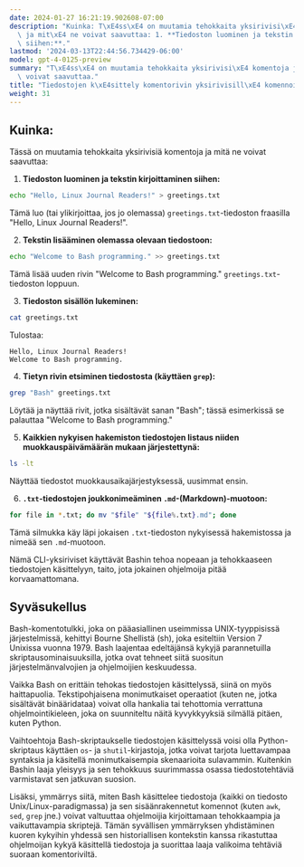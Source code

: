 ```yaml
---
date: 2024-01-27 16:21:19.902608-07:00
description: "Kuinka: T\xE4ss\xE4 on muutamia tehokkaita yksirivisi\xE4 komentoja\
  \ ja mit\xE4 ne voivat saavuttaa: 1. **Tiedoston luominen ja tekstin kirjoittaminen\
  \ siihen:**."
lastmod: '2024-03-13T22:44:56.734429-06:00'
model: gpt-4-0125-preview
summary: "T\xE4ss\xE4 on muutamia tehokkaita yksirivisi\xE4 komentoja ja mit\xE4 ne\
  \ voivat saavuttaa."
title: "Tiedostojen k\xE4sittely komentorivin yksirivisill\xE4 komennoilla"
weight: 31
---
```


## Kuinka:
Tässä on muutamia tehokkaita yksirivisiä komentoja ja mitä ne voivat saavuttaa:

1. **Tiedoston luominen ja tekstin kirjoittaminen siihen:**
```Bash
echo "Hello, Linux Journal Readers!" > greetings.txt
```
Tämä luo (tai ylikirjoittaa, jos jo olemassa) `greetings.txt`-tiedoston fraasilla "Hello, Linux Journal Readers!".

2. **Tekstin lisääminen olemassa olevaan tiedostoon:**
```Bash
echo "Welcome to Bash programming." >> greetings.txt
```
Tämä lisää uuden rivin "Welcome to Bash programming." `greetings.txt`-tiedoston loppuun.

3. **Tiedoston sisällön lukeminen:**
```Bash
cat greetings.txt
```
Tulostaa:
```
Hello, Linux Journal Readers!
Welcome to Bash programming.
```

4. **Tietyn rivin etsiminen tiedostosta (käyttäen `grep`):**
```Bash
grep "Bash" greetings.txt
```
Löytää ja näyttää rivit, jotka sisältävät sanan "Bash"; tässä esimerkissä se palauttaa "Welcome to Bash programming."

5. **Kaikkien nykyisen hakemiston tiedostojen listaus niiden muokkauspäivämäärän mukaan järjestettynä:**
```Bash
ls -lt
```
Näyttää tiedostot muokkausaikajärjestyksessä, uusimmat ensin.

6. **`.txt`-tiedostojen joukkonimeäminen `.md`-(Markdown)-muotoon:**
```Bash
for file in *.txt; do mv "$file" "${file%.txt}.md"; done
```
Tämä silmukka käy läpi jokaisen `.txt`-tiedoston nykyisessä hakemistossa ja nimeää sen `.md`-muotoon.

Nämä CLI-yksiriviset käyttävät Bashin tehoa nopeaan ja tehokkaaseen tiedostojen käsittelyyn, taito, jota jokainen ohjelmoija pitää korvaamattomana.

## Syväsukellus
Bash-komentotulkki, joka on pääasiallinen useimmissa UNIX-tyyppisissä järjestelmissä, kehittyi Bourne Shellistä (sh), joka esiteltiin Version 7 Unixissa vuonna 1979. Bash laajentaa edeltäjänsä kykyjä parannetuilla skriptausominaisuuksilla, jotka ovat tehneet siitä suositun järjestelmänvalvojien ja ohjelmoijien keskuudessa.

Vaikka Bash on erittäin tehokas tiedostojen käsittelyssä, siinä on myös haittapuolia. Tekstipohjaisena monimutkaiset operaatiot (kuten ne, jotka sisältävät binääridataa) voivat olla hankalia tai tehottomia verrattuna ohjelmointikieleen, joka on suunniteltu näitä kyvykkyyksiä silmällä pitäen, kuten Python.

Vaihtoehtoja Bash-skriptaukselle tiedostojen käsittelyssä voisi olla Python-skriptaus käyttäen `os`- ja `shutil`-kirjastoja, jotka voivat tarjota luettavampaa syntaksia ja käsitellä monimutkaisempia skenaarioita sulavammin. Kuitenkin Bashin laaja yleisyys ja sen tehokkuus suurimmassa osassa tiedostotehtäviä varmistavat sen jatkuvan suosion.

Lisäksi, ymmärrys siitä, miten Bash käsittelee tiedostoja (kaikki on tiedosto Unix/Linux-paradigmassa) ja sen sisäänrakennetut komennot (kuten `awk`, `sed`, `grep` jne.) voivat valtuuttaa ohjelmoijia kirjoittamaan tehokkaampia ja vaikuttavampia skriptejä. Tämän syvällisen ymmärryksen yhdistäminen kuoren kykyihin yhdessä sen historiallisen kontekstin kanssa rikastuttaa ohjelmoijan kykyä käsittellä tiedostoja ja suorittaa laaja valikoima tehtäviä suoraan komentoriviltä.
